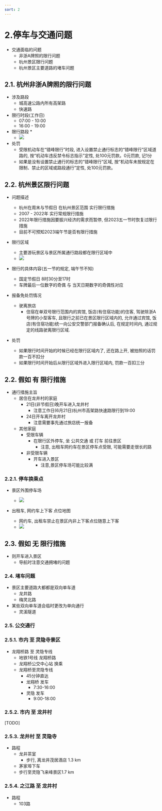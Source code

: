```yaml
---
sort: 2
---
```


# 2.停车与交通问题

* 交通面临的问题
	* 非浙A牌照的限行问题
	* 杭州景区限行问题
	* 杭州景区主要道路的堵车问题

## 2.1. 杭州非浙A牌照的限行问题
* 涉及路段
	* 城高速公路内所有高架路
	* 快速路
* 限行时段(工作日)
	* 07:00 - 10:00
	* 16:00 - 19:00
* 限行路段
	* 
	* ![](http://minli-obsidian-images.oss-cn-shanghai.aliyuncs.com/obsidian_travel/2023_06_Hangzhou/2_停车与交通问题/2_1-2_非浙A限行路段.png)
* 处罚
	* 受限机动车在“错峰限行”时段, 进入设置禁止通行标志的“错峰限行”区域道路的, 按“机动车违反禁令标志指示”定性, 处100元罚款。0元罚款, 记1分
	* 如果是没有设置禁止通行的标志的“错峰限行”区域, 按“机动车未按规定在限制、禁止的区域或路段通行”定性, 处100元罚款。


## 2.2. 杭州景区限行问题
* 问题描述
	* 杭州在周末与节假日 在杭州景区范围 实行限行措施
	* 2007 - 2022年 实行常规限行措施
	* 2022年限行措施因要振兴经济的需求而暂停, 但2023五一节时恢复过限行措施
	* 目前不可预知2023端午节是否有限行措施

* 限行区域
	* 主要游玩景区与景区所属通行路段都在限行区域中
	* ![](http://minli-obsidian-images.oss-cn-shanghai.aliyuncs.com/obsidian_travel/2023_06_Hangzhou/2_停车与交通问题/2_1-1_杭州限行地图.png)

* 限行的具体内容(五一节的规定, 端午节不知)
	* 国定节假日 8时30分至17时
	* 车牌最后一位数字的奇偶 与 当天日期数字的奇偶性对应

* 报备免处罚情况
	*  驶离旅店
		* 住宿在单双号限行范围内的宾馆, 饭店(有住宿功能)的住客, 驾驶除浙A号牌的小型客车, 且限行之前已在景区限行区域内的, 允许通过宾馆, 饭店(有住宿功能)统一向公安交警部门报备确认后, 在规定时间内, 通过规定的线路驶离限行区域.

* 处罚
	* 如果限行时间开始的时候已经在限行区域内了, 还在路上开, 被拍照的话罚款一百不扣分
	* 如果限行时间开始后从限行区域外进入限行区域内, 罚款一百扣三分

## 2.2. 假如 有 限行措施
* 通行措施主旨
	* 居住在龙井村的家庭
		* 21日(非节假日)晚开车进入龙井村
			* 注意工作日(6月21日)杭州市高架路快速路限行到19:00
		* 24日开车离开龙井村
			* 注意需要事先通过旅店统一报备
	* 其他家庭
		* 受限车辆
			* 在限行区外停车, 坐 公共交通 或 打车 前往景区
				* 注意, 出租车网约车在景区停车点受限, 可能需要走很长的路
		* 非受限车辆
			* 开车进入景区
				* 注意,景区停车场可能比较满

### 2.2.1. 停车换乘点
* 景区外围停车场
	* ![](http://minli-obsidian-images.oss-cn-shanghai.aliyuncs.com/obsidian_travel/2023_06_Hangzhou/2_停车与交通问题/2_1-3_外围停车场.png)

* 出租车, 网约车上下客 点位地图
	* 网约车, 出租车禁止在景区内非上下客点位随意上下客
	* ![](http://minli-obsidian-images.oss-cn-shanghai.aliyuncs.com/obsidian_travel/2023_06_Hangzhou/2_停车与交通问题/2_1-4_打车点地图.png)


## 2.3. 假如 无 限行措施
* 则开车进入景区
	* 导航时注意交通拥堵的问题


### 2.4. 堵车问题
* 景区主要道路大都都是双向单车道
	* 龙井路
	* 梅灵北路
* 某些双向单车道会临时更改为单向通行
	* 灵溪隧道

### 2.5. 公交通行
### 2.5.1. 市内 至 灵隐寺景区
* 龙翔桥路 至 灵隐专线
	* 地铁1号线 龙翔桥路
	* 龙翔桥公交中心站 换乘
	* 龙翔桥至灵隐专线
		* 45分钟直达
		* 龙翔桥 发车
			* 7:30-16:00
		* 灵隐 发车
			* 9:00-18:00


### 2.5.2. 市内 至 龙井村
[TODO]


### 2.5.3. 龙井村 至 灵隐寺
* 路程
	* 龙井茶室
		* 步行, 离龙井茂居酒店 1.3 km
	* 茅家埠下车
	* 步行至灵隐飞来峰景区1.7 km

### 2.5.4. 之江路 至 龙井村
* 路程
	* 103路

